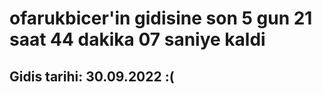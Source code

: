 # ofarukbicer'in gidisine son 5 gun 21 saat 44 dakika 07 saniye kaldi

## Gidis tarihi: 30.09.2022 :(